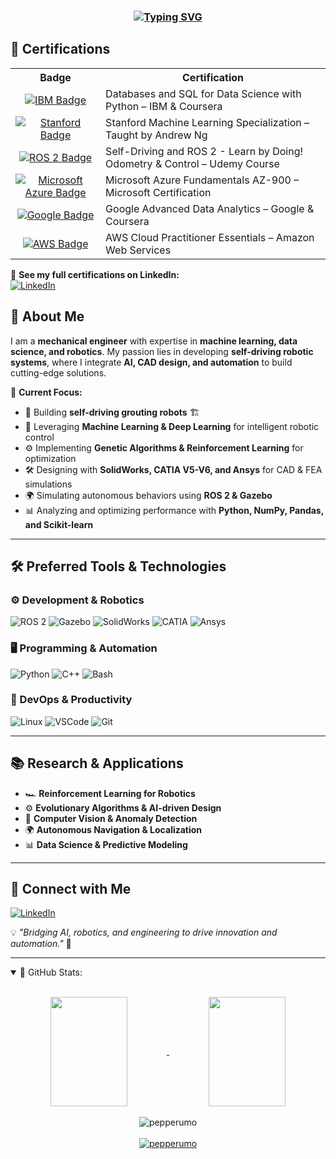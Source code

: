 <!-- Centered animated greeting -->
<h3 align="center">
  <a href="https://git.io/typing-svg">
    <img src="https://readme-typing-svg.herokuapp.com?font=Fira+Code&size=24&pause=1500&center=true&vCenter=true&random=false&width=550&lines=Hello+%26+Welcome!+👋;My+name+is+Giuseppe+Rumore" alt="Typing SVG" />
  </a>
</h3>

## 📜 Certifications

<p align="center">
<table>
  <tr>
    <th>Badge</th>
    <th>Certification</th>
  </tr>
  <tr>
    <td align="center">
      <a href="https://www.coursera.org/account/accomplishments/verify/H7XUQXGI3O5M">
        <img src="https://img.shields.io/badge/IBM-121FCF?style=flat-square&logo=IBM&logoColor=white" alt="IBM Badge">
      </a>
    </td>
    <td>Databases and SQL for Data Science with Python – IBM & Coursera</td>
  </tr>
  <tr>
    <td align="center">
      <a href="https://www.coursera.org/account/accomplishments/specialization/RZS3DFHHQVDC">
        <img src="https://img.shields.io/badge/Stanford%20University-8C1515?style=flat-square&logo=Stanford&logoColor=white" alt="Stanford Badge">
      </a>
    </td>
    <td>Stanford Machine Learning Specialization – Taught by Andrew Ng</td>
  </tr>
  <tr>
    <td align="center">
      <a href="https://www.udemy.com/certificate/UC-b2344127-ae60-4358-9c42-8a33d449ea45/">
        <img src="https://img.shields.io/badge/ROS2-22314E?style=flat-square&logo=ros&logoColor=white" alt="ROS 2 Badge">
      </a>
    </td>
    <td>Self-Driving and ROS 2 - Learn by Doing! Odometry & Control – Udemy Course</td>
  </tr>
  <tr>
    <td align="center">
      <a href="https://www.coursera.org/account/accomplishments/specialization/S5X2ISJLHPYU">
        <img src="https://img.shields.io/badge/Microsoft%20Azure-0078D4?style=flat-square&logo=microsoft-azure&logoColor=white" alt="Microsoft Azure Badge">
      </a>
    </td>
    <td>Microsoft Azure Fundamentals AZ-900 – Microsoft Certification</td>
  </tr>
  <tr>
    <td align="center">
      <a href="https://www.coursera.org/account/accomplishments/specialization/ZC2SLKO3FBZ0">
        <img src="https://img.shields.io/badge/Google-4285F4?style=flat-square&logo=google&logoColor=white" alt="Google Badge">
      </a>
    </td>
    <td>Google Advanced Data Analytics – Google & Coursera</td>
  </tr>
  <tr>
    <td align="center">
      <a href="https://www.coursera.org/account/accomplishments/verify/BBC8GIDMRWBB">
        <img src="https://img.shields.io/badge/AWS-232F3E?style=flat-square&logo=amazon-aws&logoColor=white" alt="AWS Badge">
      </a>
    </td>
    <td>AWS Cloud Practitioner Essentials – Amazon Web Services</td>
  </tr>
</table>
</p>

🔗 **See my full certifications on LinkedIn:**  
[![LinkedIn](https://img.shields.io/badge/LinkedIn-0A66C2?style=flat-square&logo=linkedin&logoColor=white)](https://www.linkedin.com/in/giuseppe-rumore-b2599961/details/certifications/)


## 🚀 About Me

I am a **mechanical engineer** with expertise in **machine learning, data science, and robotics**. My passion lies in developing **self-driving robotic systems**, where I integrate **AI, CAD design, and automation** to build cutting-edge solutions.

🔹 **Current Focus:**
- 🤖 Building **self-driving grouting robots** 🏗️  
- 🧠 Leveraging **Machine Learning & Deep Learning** for intelligent robotic control  
- ⚙️ Implementing **Genetic Algorithms & Reinforcement Learning** for optimization  
- 🛠️ Designing with **SolidWorks, CATIA V5-V6, and Ansys** for CAD & FEA simulations  
- 🌍 Simulating autonomous behaviors using **ROS 2 & Gazebo**  
- 📊 Analyzing and optimizing performance with **Python, NumPy, Pandas, and Scikit-learn**  

---

## 🛠️ Preferred Tools & Technologies

### ⚙️ Development & Robotics
![ROS 2](https://img.shields.io/badge/ROS_2-22314E?style=flat-square&logo=ros&logoColor=white)
![Gazebo](https://img.shields.io/badge/Gazebo-5C2D91?style=flat-square&logo=gazebo&logoColor=white)
![SolidWorks](https://img.shields.io/badge/SolidWorks-FF0000?style=flat-square&logo=solidworks&logoColor=white)
![CATIA](https://img.shields.io/badge/CATIA-00589C?style=flat-square&logo=dassault-systèmes&logoColor=white)
![Ansys](https://img.shields.io/badge/ANSYS-FFA500?style=flat-square&logo=ansys&logoColor=black)

### 🖥️ Programming & Automation
![Python](https://img.shields.io/badge/Python-3776AB?style=flat-square&logo=python&logoColor=white)
![C++](https://img.shields.io/badge/C++-00599C?style=flat-square&logo=c%2B%2B&logoColor=white)
![Bash](https://img.shields.io/badge/Bash-121011?style=flat-square&logo=gnu-bash&logoColor=white)

### 🔧 DevOps & Productivity
![Linux](https://img.shields.io/badge/Linux-FCC624?style=flat-square&logo=linux&logoColor=black)
![VSCode](https://img.shields.io/badge/VS_Code-007ACC?style=flat-square&logo=visual-studio-code&logoColor=white)
![Git](https://img.shields.io/badge/Git-F05032?style=flat-square&logo=git&logoColor=white)

---

## 📚 Research & Applications

- 🏎️ **Reinforcement Learning for Robotics**  
- ⚙️ **Evolutionary Algorithms & AI-driven Design**  
- 🔬 **Computer Vision & Anomaly Detection**  
- 🌍 **Autonomous Navigation & Localization**  
- 📊 **Data Science & Predictive Modeling**  

---

## 🔗 Connect with Me

[![LinkedIn](https://img.shields.io/badge/LinkedIn-0A66C2?style=flat-square&logo=linkedin&logoColor=white)](https://www.linkedin.com/in/giuseppe-rumore-b2599961)

💡 *"Bridging AI, robotics, and engineering to drive innovation and automation."* 🚀

---

<details open="">
    <summary>📔 GitHub Stats:</summary>
    <br>
    <p align="center">
        <a href="https://github.com/pepperumo">
            <img align="center" height="175px" src="https://github-readme-stats.vercel.app/api?username=pepperumo&show_icons=true&count_private=true&theme=radical&border_color=7F3FBF&bg_color=0D1117&title_color=FF6EC7&icon_color=FFDD86" height="192px" width="49.5%"/>
        </a>
        <a href="https://github.com/pepperumo">
            <img align="center" height="175px" src="https://github-readme-stats.vercel.app/api/top-langs/?username=pepperumo&count_private=true&layout=compact&theme=radical&title_color=FF6EC7&text_color=FFDD86&hide=jupyter%20notebook,html" height="192px" width="49.5%"/>
        </a>
        <br><br>
        <img align="center" src="https://github-readme-streak-stats.herokuapp.com/?user=pepperumo&theme=radical&border=7F3FBF&background=0D1117" alt="pepperumo"/>
        <br><br>
        <a href="https://github.com/pepperumo">
            <img src="https://github-profile-summary-cards.vercel.app/api/cards/profile-details?username=pepperumo&theme=radical" alt="pepperumo"/>
        </a>
    </p>
</details>


